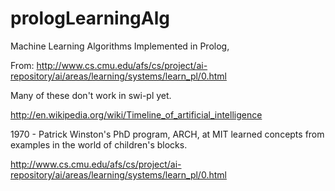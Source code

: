 prologLearningAlg
=================

Machine Learning Algorithms Implemented in Prolog, 

From:
http://www.cs.cmu.edu/afs/cs/project/ai-repository/ai/areas/learning/systems/learn_pl/0.html 

Many of these don't work in swi-pl yet. 


http://en.wikipedia.org/wiki/Timeline_of_artificial_intelligence

1970 - Patrick Winston's PhD program, ARCH, at MIT learned concepts from examples in the world of children's blocks.

http://www.cs.cmu.edu/afs/cs/project/ai-repository/ai/areas/learning/systems/learn_pl/0.html

